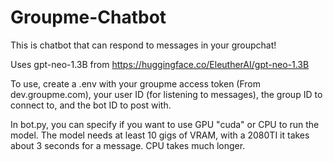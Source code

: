 # Groupme-Chatbot

This is chatbot that can respond to messages in your groupchat!

Uses gpt-neo-1.3B from https://huggingface.co/EleutherAI/gpt-neo-1.3B

To use, create a .env with your groupme access token (From dev.groupme.com), your user ID (for listening to messages),
the group ID to connect to, and the bot ID to post with.

In bot.py, you can specify if you want to use GPU "cuda" or CPU to run the model. The model needs at least 10 gigs of VRAM, with a 2080TI it takes about 3 seconds for a message.
CPU takes much longer.

